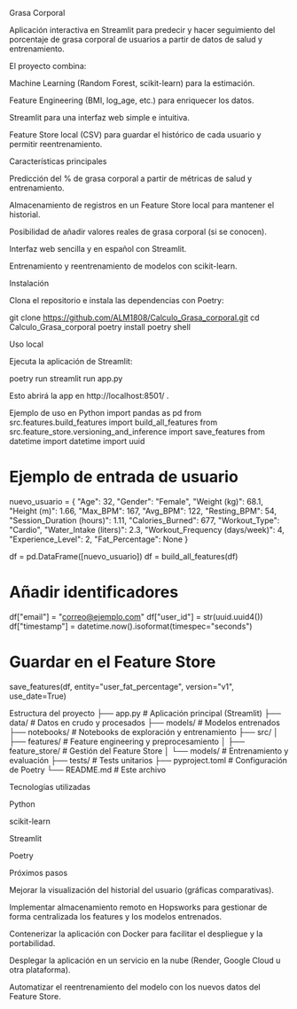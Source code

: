 Grasa Corporal

Aplicación interactiva en Streamlit para predecir y hacer seguimiento del porcentaje de grasa corporal de usuarios a partir de datos de salud y entrenamiento.

El proyecto combina:

Machine Learning (Random Forest, scikit-learn) para la estimación.

Feature Engineering (BMI, log_age, etc.) para enriquecer los datos.

Streamlit para una interfaz web simple e intuitiva.

Feature Store local (CSV) para guardar el histórico de cada usuario y permitir reentrenamiento.

Características principales

Predicción del % de grasa corporal a partir de métricas de salud y entrenamiento.

Almacenamiento de registros en un Feature Store local para mantener el historial.

Posibilidad de añadir valores reales de grasa corporal (si se conocen).

Interfaz web sencilla y en español con Streamlit.

Entrenamiento y reentrenamiento de modelos con scikit-learn.

Instalación

Clona el repositorio e instala las dependencias con Poetry:

git clone https://github.com/ALM1808/Calculo_Grasa_corporal.git
cd Calculo_Grasa_corporal
poetry install
poetry shell

Uso local

Ejecuta la aplicación de Streamlit:

poetry run streamlit run app.py


Esto abrirá la app en http://localhost:8501/
.

Ejemplo de uso en Python
import pandas as pd
from src.features.build_features import build_all_features
from src.feature_store.versioning_and_inference import save_features
from datetime import datetime
import uuid

# Ejemplo de entrada de usuario
nuevo_usuario = {
    "Age": 32,
    "Gender": "Female",
    "Weight (kg)": 68.1,
    "Height (m)": 1.66,
    "Max_BPM": 167,
    "Avg_BPM": 122,
    "Resting_BPM": 54,
    "Session_Duration (hours)": 1.11,
    "Calories_Burned": 677,
    "Workout_Type": "Cardio",
    "Water_Intake (liters)": 2.3,
    "Workout_Frequency (days/week)": 4,
    "Experience_Level": 2,
    "Fat_Percentage": None
}

df = pd.DataFrame([nuevo_usuario])
df = build_all_features(df)

# Añadir identificadores
df["email"] = "correo@ejemplo.com"
df["user_id"] = str(uuid.uuid4())
df["timestamp"] = datetime.now().isoformat(timespec="seconds")

# Guardar en el Feature Store
save_features(df, entity="user_fat_percentage", version="v1", use_date=True)

Estructura del proyecto
├── app.py                        # Aplicación principal (Streamlit)
├── data/                         # Datos en crudo y procesados
├── models/                       # Modelos entrenados
├── notebooks/                    # Notebooks de exploración y entrenamiento
├── src/
│   ├── features/                 # Feature engineering y preprocesamiento
│   ├── feature_store/            # Gestión del Feature Store
│   └── models/                   # Entrenamiento y evaluación
├── tests/                        # Tests unitarios
├── pyproject.toml                # Configuración de Poetry
└── README.md                     # Este archivo

Tecnologías utilizadas

Python

scikit-learn

Streamlit

Poetry

Próximos pasos

Mejorar la visualización del historial del usuario (gráficas comparativas).

Implementar almacenamiento remoto en Hopsworks para gestionar de forma centralizada los features y los modelos entrenados.

Contenerizar la aplicación con Docker para facilitar el despliegue y la portabilidad.

Desplegar la aplicación en un servicio en la nube (Render, Google Cloud u otra plataforma).

Automatizar el reentrenamiento del modelo con los nuevos datos del Feature Store.